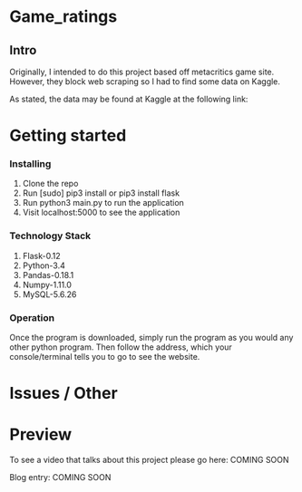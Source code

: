 # Game_ratings
## Intro

Originally, I intended to do this project based off metacritics game site. However, they block web scraping so I had to find some data on Kaggle. 

As stated, the data may be found at Kaggle at the following link: 


# Getting started
### Installing

1. Clone the repo
2. Run [sudo] pip3 install or pip3 install flask
3. Run python3 main.py to run the application
6. Visit localhost:5000 to see the application

### Technology Stack

1. Flask-0.12
2. Python-3.4
3. Pandas-0.18.1
4. Numpy-1.11.0
5. MySQL-5.6.26

### Operation

Once the program is downloaded, simply run the program as you would any other python program.
Then follow the address, which your console/terminal tells you to go to see the
website.

# Issues / Other



# Preview

To see a video that talks about this project please go here: COMING SOON

Blog entry: COMING SOON
